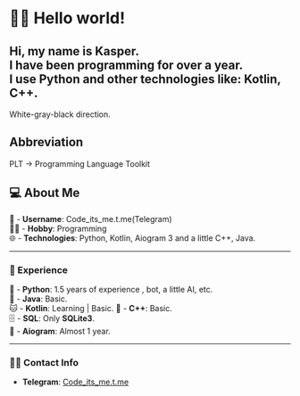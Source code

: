 # 👋🏻 Hello world!
Hi, my name is Kasper.   
I have been programming for over a year.   
I use Python and other technologies like: Kotlin, C++.  
---  
White-gray-black direction.

## Abbreviation
PLT -> Programming Language Toolkit   

## 💻 About Me
👤 - **Username**: Code_its_me.t.me(Telegram)  
👨‍💻 - **Hobby**: Programming  
🌐 - **Technologies**: Python, Kotlin,  Aiogram 3 and a little C++, Java.
  
---
  ### 📄 Experience
  🐍 - **Python**: 1.5 years of experience , bot, a little AI, etc.  
  🐸 - **Java**: Basic.  
  🐱 - **Kotlin**: Learning | Basic.
  🧠 - **C++**: Basic.  
  🗄 - **SQL**: Only **SQLite3**.  
  🤖 - **Aiogram**: Almost 1 year.  
  
  ---
### 🧑‍💼 Contact Info
- **Telegram**: [Code_its_me.t.me](https://t.me/code_its_me)
